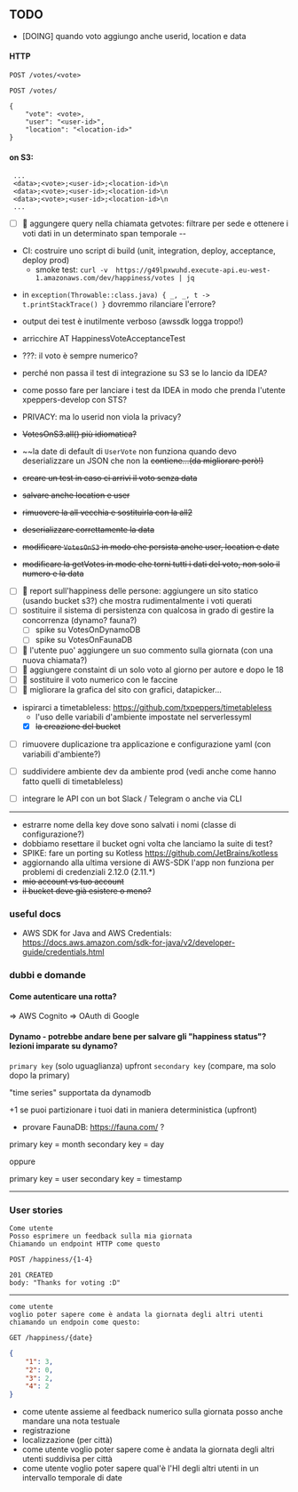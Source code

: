 ## TODO

* [DOING] quando voto aggiungo anche userid, location e data

#### HTTP

`POST /votes/<vote>`

`POST /votes/`
```json= 
{
    "vote": <vote>,
    "user": "<user-id>",
    "location": "<location-id>"
}
```

#### on S3:

```
 ...
 <data>;<vote>;<user-id>;<location-id>\n
 <data>;<vote>;<user-id>;<location-id>\n
 <data>;<vote>;<user-id>;<location-id>\n
 ...
```
* [ ] :rocket: aggungere query nella chiamata getvotes: filtrare per sede e ottenere i voti dati in un determinato span temporale
-- 

* CI: costruire uno script di build (unit, integration, deploy, acceptance, deploy prod)
    - smoke test: `curl -v  https://g49lpxwuhd.execute-api.eu-west-1.amazonaws.com/dev/happiness/votes | jq`

- in `exception(Throwable::class.java) { _, _, t -> t.printStackTrace() }` dovremmo rilanciare l'errore?
- output dei test è inutilmente verboso (awssdk logga troppo!)
- arricchire AT HappinessVoteAcceptanceTest

- ???: il voto è sempre numerico?
- perché non passa il test di integrazione su S3 se lo lancio da IDEA?
- come posso fare per lanciare i test da IDEA in modo che prenda l'utente xpeppers-develop con STS?
- PRIVACY: ma lo userid non viola la privacy? 

- ~~VotesOnS3.all() più idiomatica?~~
- ~~la date di default di `UserVote` non funziona quando devo deserializzare un JSON che non la
  ~~contiene...(da migliorare però!)~~
- ~~creare un test in caso ci arrivi il voto senza data~~
- ~~salvare anche location e user~~
- ~~rimuovere la all vecchia e sostituirla con la all2~~
- ~~deserializzare correttamente la data~~
- ~~modificare `VotesOnS3` in modo che persista anche user, location e date~~
- ~~modificare la getVotes in mode che torni tutti i dati del voto, non solo il numero e la data~~


* [ ] :rocket: report sull'happiness delle persone: aggiungere un sito statico (usando bucket s3?) che mostra rudimentalmente i voti querati
* [ ] sostituire il sistema di persistenza con qualcosa in grado di gestire la concorrenza (dynamo? fauna?)
    * [ ] spike su VotesOnDynamoDB
    * [ ] spike su VotesOnFaunaDB
* [ ] :rocket: l'utente puo' aggiungere un suo commento sulla giornata (con una nuova chiamata?)
* [ ] :rocket: aggiungere constaint di un solo voto al giorno per autore e dopo le 18
* [ ] :rocket: sostituire il voto numerico con le faccine
* [ ] :rocket: migliorare la grafica del sito con grafici, datapicker...
* ispirarci a timetableless: https://github.com/txpeppers/timetableless
  * l'uso delle variabili d'ambiente impostate nel serverlessyml 
  * [x] ~~la creazione del bucket~~
* [ ] rimuovere duplicazione tra applicazione e configurazione yaml (con variabili d'ambiente?)
* [ ] suddividere ambiente dev da ambiente prod (vedi anche come hanno fatto quelli di timetableless)

* [ ] integrare le API con un bot Slack / Telegram o anche via CLI

---

* estrarre nome della key dove sono salvati i nomi (classe di configurazione?)
* dobbiamo resettare il bucket ogni volta che lanciamo la suite di test?
* SPIKE: fare un porting su Kotless https://github.com/JetBrains/kotless
* aggiornando alla ultima versione di AWS-SDK l'app non funziona per problemi di credenziali 2.12.0 (2.11.*)
* ~~mio account vs tuo account~~
* ~~il bucket deve già esistere o meno?~~


### useful docs

* AWS SDK for Java and AWS Credentials: https://docs.aws.amazon.com/sdk-for-java/v2/developer-guide/credentials.html

### dubbi e domande

#### Come autenticare una rotta?

=> AWS Cognito
=> OAuth di Google

#### Dynamo - potrebbe andare bene per salvare gli "happiness status"? lezioni imparate su dynamo? 

`primary key` (solo uguaglianza) upfront 
`secondary key` (compare, ma solo dopo la primary)

"time series" supportata da dynamodb

+1 se puoi partizionare i tuoi dati in maniera deterministica (upfront)

* provare FaunaDB: https://fauna.com/ ?

primary key = month
secondary key = day

oppure

primary key = user
secondary key = timestamp

---

### User stories
```
Come utente 
Posso esprimere un feedback sulla mia giornata 
Chiamando un endpoint HTTP come questo

POST /happiness/{1-4}
```

```
201 CREATED
body: "Thanks for voting :D"
```

---

```
come utente 
voglio poter sapere come è andata la giornata degli altri utenti 
chiamando un endpoin come questo:

GET /happiness/{date}
```

```json
{
	"1": 3,
	"2": 0,
	"3": 2,
	"4": 2
}
```

* come utente assieme al feedback numerico sulla giornata posso anche mandare una nota testuale 
* registrazione
* localizzazione (per città)
* come utente voglio poter sapere come è andata la giornata degli altri utenti suddivisa per città
* come utente voglio poter sapere qual'è l'HI degli altri utenti in un intervallo temporale di date
